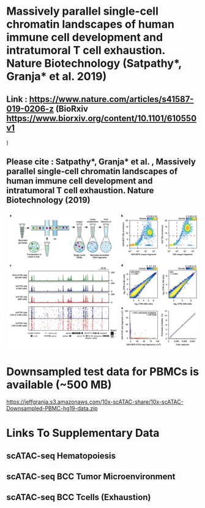 # Massively parallel single-cell chromatin landscapes of human immune cell development and intratumoral T cell exhaustion. Nature Biotechnology (Satpathy*, Granja* et al. 2019)

## **Link** : https://www.nature.com/articles/s41587-019-0206-z (BioRxiv https://www.biorxiv.org/content/10.1101/610550v1
)

## Please cite : Satpathy*, Granja* et al. , Massively parallel single-cell chromatin landscapes of human immune cell development and intratumoral T cell exhaustion. Nature Biotechnology (2019) <br/>

![](Figure1.png)

# Downsampled test data for PBMCs is available (~500 MB)

https://jeffgranja.s3.amazonaws.com/10x-scATAC-share/10x-scATAC-Downsampled-PBMC-hg19-data.zip

# Links To Supplementary Data

## scATAC-seq Hematopoiesis

## scATAC-seq BCC Tumor Microenvironment

## scATAC-seq BCC Tcells (Exhaustion)
